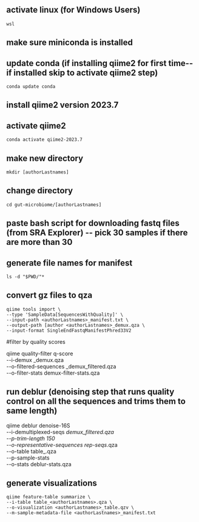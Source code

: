 ## activate linux (for Windows Users)

`wsl`

## make sure miniconda is installed

## update conda (if installing qiime2 for first time--if installed skip to activate qiime2 step)

`conda update conda`

## install qiime2 version 2023.7

## activate qiime2

`conda activate qiime2-2023.7`

  

## make new directory

`mkdir [authorLastnames]`

  

## change directory

`cd gut-microbiome/[authorLastnames]`

  

## paste bash script for downloading fastq files (from SRA Explorer) -- pick 30 samples if there are more than 30

  

## generate file names for manifest

`ls -d "$PWD/"*`

  


## convert gz files to qza

    qiime tools import \
    --type 'SampleData[SequencesWithQuality]' \
    --input-path <authorLastnames>_manifest.txt \
    --output-path [author <authorLastnames>_demux.qza \
    --input-format SingleEndFastqManifestPhred33V2
  
#filter by quality scores

qiime quality-filter q-score \
 --i-demux <authorLastnames>_demux.qza \
 --o-filtered-sequences <authorLastnames>_demux_filtered.qza \
 --o-filter-stats demux-filter-stats.qza


## run deblur (denoising step that runs quality control on all the sequences and trims them to same length)

qiime deblur denoise-16S \
  --i-demultiplexed-seqs <authorLastnames>_demux_filtered.qza \
  --p-trim-length 150 \
  --o-representative-sequences rep-seqs_<authorLastnames>.qza \
  --o-table table_<authorLastnames>.qza \
  --p-sample-stats \
  --o-stats deblur-stats<authorLastnames>.qza
  

## generate visualizations

    qiime feature-table summarize \
    --i-table table_<authorLastnames>.qza \
    --o-visualization <authorLastnames>_table.qzv \
    --m-sample-metadata-file <authorLastnames>_manifest.txt
